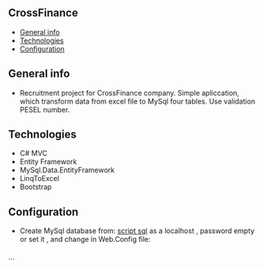 ## CrossFinance

* [General info](#general-info)
* [Technologies](#technologies)
* [Configuration](#configuration)

## General info
* Recruitment project for CrossFinance company.  Simple apliccation, which transform data from excel file to MySql four tables.  Use validation PESEL number.


## Technologies
* C# MVC 
* Entity Framework 
* MySql.Data.EntityFramework
* LinqToExcel
* Bootstrap 

## Configuration

* Create MySql database from: [script sql](https://github.com/farti/CrossFinance/blob/master/CrossFinance/DataBaseScript/crossfinance.sql) 
  as a localhost , password empty or set it , and change in Web.Config file:  
  
  ```C#
<connectionStrings>
  <add name="ApplicationDbContext" 
  connectionString="metadata=res://*/Models.crossfinanceModel.csdl|res://*/Models.crossfinanceModel.ssdl|res://*/Models.crossfinanceModel.msl;provider=MySql.Data.MySqlClient;provider connection string=&quot;server=localhost;user id=root;<b>password=<b>;database=crossfinance&quot;" 
   providerName="System.Data.EntityClient" />
  </connectionStrings>
  ```
  
